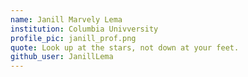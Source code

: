 ```yaml
---
name: Janill Marvely Lema
institution: Columbia Univversity
profile_pic: janill_prof.png
quote: Look up at the stars, not down at your feet. 
github_user: JanillLema
---
```

